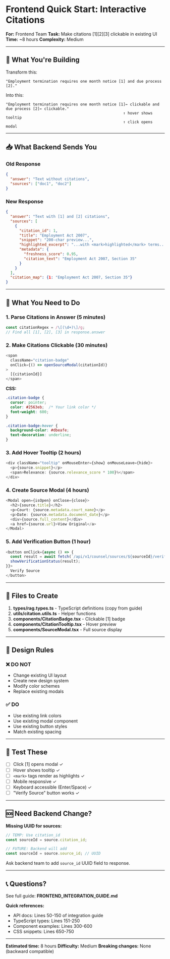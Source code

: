 # Frontend Quick Start: Interactive Citations

**For:** Frontend Team
**Task:** Make citations [1][2][3] clickable in existing UI
**Time:** ~8 hours
**Complexity:** Medium

---

## 🎯 What You're Building

Transform this:
```
"Employment termination requires one month notice [1] and due process [2]."
```

Into this:
```
"Employment termination requires one month notice [1]← clickable and due process [2]← clickable."
                                                    ↑ hover shows tooltip
                                                    ↑ click opens modal
```

---

## 📥 What Backend Sends You

### Old Response
```json
{
  "answer": "Text without citations",
  "sources": ["doc1", "doc2"]
}
```

### New Response
```json
{
  "answer": "Text with [1] and [2] citations",
  "sources": [
    {
      "citation_id": 1,
      "title": "Employment Act 2007",
      "snippet": "200-char preview...",
      "highlighted_excerpt": "...with <mark>highlighted</mark> terms...",
      "metadata": {
        "freshness_score": 0.95,
        "citation_text": "Employment Act 2007, Section 35"
      }
    }
  ],
  "citation_map": {1: "Employment Act 2007, Section 35"}
}
```

---

## 🔨 What You Need to Do

### 1. Parse Citations in Answer (5 minutes)

```typescript
const citationRegex = /\[(\d+)\]/g;
// Find all [1], [2], [3] in response.answer
```

### 2. Make Citations Clickable (30 minutes)

```typescript
<span
  className="citation-badge"
  onClick={() => openSourceModal(citationId)}
>
  [{citationId}]
</span>
```

**CSS:**
```css
.citation-badge {
  cursor: pointer;
  color: #2563eb;  /* Your link color */
  font-weight: 600;
}

.citation-badge:hover {
  background-color: #dbeafe;
  text-decoration: underline;
}
```

### 3. Add Hover Tooltip (2 hours)

```typescript
<div className="tooltip" onMouseEnter={show} onMouseLeave={hide}>
  <p>{source.snippet}</p>
  <span>Relevance: {source.relevance_score * 100}%</span>
</div>
```

### 4. Create Source Modal (4 hours)

```typescript
<Modal open={isOpen} onClose={close}>
  <h2>{source.title}</h2>
  <p>Court: {source.metadata.court_name}</p>
  <p>Date: {source.metadata.document_date}</p>
  <div>{source.full_content}</div>
  <a href={source.url}>View Original</a>
</Modal>
```

### 5. Add Verification Button (1 hour)

```typescript
<button onClick={async () => {
  const result = await fetch(`/api/v1/counsel/sources/${sourceId}/verify`);
  showVerificationStatus(result);
}}>
  Verify Source
</button>
```

---

## 📂 Files to Create

1. **types/rag.types.ts** - TypeScript definitions (copy from guide)
2. **utils/citation.utils.ts** - Helper functions
3. **components/CitationBadge.tsx** - Clickable [1] badge
4. **components/CitationTooltip.tsx** - Hover preview
5. **components/SourceModal.tsx** - Full source display

---

## 🎨 Design Rules

### ❌ DO NOT
- Change existing UI layout
- Create new design system
- Modify color schemes
- Replace existing modals

### ✅ DO
- Use existing link colors
- Use existing modal component
- Use existing button styles
- Match existing spacing

---

## 🧪 Test These

- [ ] Click [1] opens modal ✓
- [ ] Hover shows tooltip ✓
- [ ] `<mark>` tags render as highlights ✓
- [ ] Mobile responsive ✓
- [ ] Keyboard accessible (Enter/Space) ✓
- [ ] "Verify Source" button works ✓

---

## 🆘 Need Backend Change?

**Missing UUID for sources:**
```typescript
// TEMP: Use citation_id
const sourceId = source.citation_id;

// FUTURE: Backend will add
const sourceId = source.source_id; // UUID
```

Ask backend team to add `source_id` UUID field to response.

---

## 📞 Questions?

See full guide: **FRONTEND_INTEGRATION_GUIDE.md**

**Quick references:**
- API docs: Lines 50-150 of integration guide
- TypeScript types: Lines 151-250
- Component examples: Lines 300-600
- CSS snippets: Lines 650-750

---

**Estimated time:** 8 hours
**Difficulty:** Medium
**Breaking changes:** None (backward compatible)
